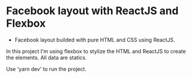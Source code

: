 # Facebook layout with ReactJS and Flexbox

* Facebook layout builded with pure HTML and CSS using ReactJS.

In this project I'm using flexbox to stylize the HTML and ReactJS to create the elements.
All data are statics.

Use 'yarn dev' to run the project.
